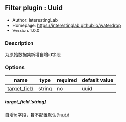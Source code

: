 ## Filter plugin : Uuid

* Author: InterestingLab
* Homepage: https://interestinglab.github.io/waterdrop
* Version: 1.0.0

### Description

为原始数据集新增自增id字段

### Options

| name | type | required | default value |
| --- | --- | --- | --- |
| [target_field](#target_field-string) | string | no | uuid |

##### target_field [string]

自增id字段，若不配置默认为`uuid`
